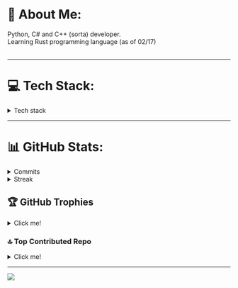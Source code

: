 # 💫 About Me:
Python, C# and C++ (sorta) developer.<br>Learning Rust programming language (as of 02/17)<br><br>

---

# 💻 Tech Stack:
<details><summary>Tech stack</summary>
  
  ![C#](https://img.shields.io/badge/c%23-%23239120.svg?style=for-the-badge&logo=csharp&logoColor=white) ![C++](https://img.shields.io/badge/c++-%2300599C.svg?style=for-the-badge&logo=c%2B%2B&logoColor=white) ![Python](https://img.shields.io/badge/python-3670A0?style=for-the-badge&logo=python&logoColor=ffdd54) ![.Net](https://img.shields.io/badge/.NET-5C2D91?style=for-the-badge&logo=.net&logoColor=white) ![FastAPI](https://img.shields.io/badge/FastAPI-005571?style=for-the-badge&logo=fastapi) ![Flask](https://img.shields.io/badge/flask-%23000.svg?style=for-the-badge&logo=flask&logoColor=white) ![AIOHTTP](https://img.shields.io/badge/iohttp-%232C5bb4.svg?style=for-the-badge&logo=aiohttp&logoColor=white) ![Jinja](https://img.shields.io/badge/jinja-white.svg?style=for-the-badge&logo=jinja&logoColor=black) ![Nginx](https://img.shields.io/badge/nginx-%23009639.svg?style=for-the-badge&logo=nginx&logoColor=white) ![Postgres](https://img.shields.io/badge/postgres-%23316192.svg?style=for-the-badge&logo=postgresql&logoColor=white) ![SQLite](https://img.shields.io/badge/sqlite-%2307405e.svg?style=for-the-badge&logo=sqlite&logoColor=white) ![GitHub](https://img.shields.io/badge/github-%23121011.svg?style=for-the-badge&logo=github&logoColor=white) ![GitLab](https://img.shields.io/badge/gitlab-%23181717.svg?style=for-the-badge&logo=gitlab&logoColor=white) ![Git](https://img.shields.io/badge/git-%23F05033.svg?style=for-the-badge&logo=git&logoColor=white) ![Docker](https://img.shields.io/badge/docker-%230db7ed.svg?style=for-the-badge&logo=docker&logoColor=white)
  
</details>

---

# 📊 GitHub Stats:
<details><summary>Commits</summary>
  
  ![](https://github-readme-stats.vercel.app/api?username=nixxoq&theme=merko&hide_border=false&include_all_commits=true&count_private=true)
</details>

<details><summary>Streak</summary>

  ![](https://github-readme-streak-stats.herokuapp.com/?user=nixxoq&theme=merko&hide_border=false)
</details>

## 🏆 GitHub Trophies
<details><summary>Click me!</summary>

  ![](https://github-profile-trophy.vercel.app/?username=nixxoq&theme=radical&no-frame=true&no-bg=true&margin-w=4)
</details>


### 🔝 Top Contributed Repo
<details><summary>Click me!</summary>

  ![](https://github-contributor-stats.vercel.app/api?username=nixxoq&limit=10&theme=dark&combine_all_yearly_contributions=true)
</details>

---
![](https://komarev.com/ghpvc/?username=nixxoq&color=green)
